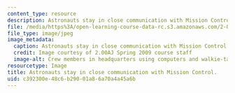 ```yaml
---
content_type: resource
description: Astronauts stay in close communication with Mission Control.
file: /media/https%3A/open-learning-course-data-rc.s3.amazonaws.com/2-00aj-exploring-sea-space-earth-fundamentals-of-engineering-design-spring-2009/c392300e48c6b29001a86a70a4a45a6b_5.jpeg
file_type: image/jpeg
image_metadata:
  caption: Astronauts stay in close communication with Mission Control.
  credit: Image courtesy of 2.00AJ Spring 2009 course staff
  image-alt: Crew members in headquarters using computers and walkie-talkies.
resourcetype: Image
title: Astronauts stay in close communication with Mission Control.
uid: c392300e-48c6-b290-01a8-6a70a4a45a6b
---
```

